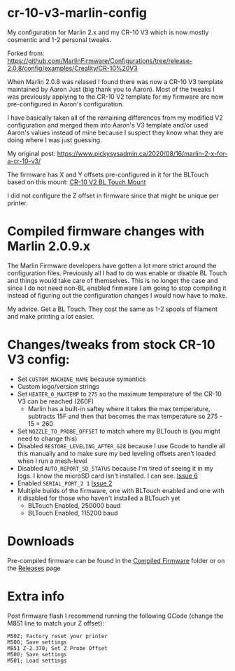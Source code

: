 # cr-10-v3-marlin-config

My configuration for Marlin 2.x and my CR-10 V3 which is now mostly cosmentic and 1-2 personal tweaks.

Forked from: https://github.com/MarlinFirmware/Configurations/tree/release-2.0.8/config/examples/Creality/CR-10%20V3

When Marlin 2.0.8 was relased I found there was now a CR-10 V3 template maintained by Aaron Just (big thank you to Aaron). Most of the tweaks I was previously applying to the CR-10 V2 template for my firmware are now pre-configured in Aaron's configuration.

I have basically taken all of the remaining differences from my modified V2 configuration and merged them into Aaron's V3 template and/or used Aaron's values instead of mine because I suspect they know what they are doing where I was just guessing.

My original post: https://www.pickysysadmin.ca/2020/08/16/marlin-2-x-for-a-cr-10-v3/

The firmware has X and Y offsets pre-configured in it for the BLTouch based on this mount: [CR-10 V2 BL Touch Mount](https://www.thingiverse.com/thing:3947349)

I did not configure the Z offset in firmware since that might be unique per printer.

# Compiled firmware changes with Marlin 2.0.9.x

The Marlin Firmware developers have gotten a lot more strict around the configuration files. Previously all I had to do was enable or disable BL Touch and things would take care of themselves. This is no longer the case and since I do not need non-BL enabled firmware I am going to stop compiling it instead of figuring out the  configuration changes I would now have to make.

My advice. Get a BL Touch. They cost the same as 1-2 spools of filament and make printing a lot easier.


# Changes/tweaks from stock CR-10 V3 config:

* Set `CUSTOM_MACHINE_NAME` because symantics
* Custom logo/version strings
* Set `HEATER_0_MAXTEMP` to `275` so the maximum temperature of the CR-10 V3 can be reached (260F)
  * Marlin has a built-in saftey where it takes the max temperature, subtracts 15F and then that becomes the max temperature so 275 - 15 = 260
* Set `NOZZLE_TO_PROBE_OFFSET` to match where my BLTouch is (you might need to change this)
* Disabled `RESTORE_LEVELING_AFTER_G28` because I use Gcode to handle all this manually and to make sure my bed leveling offsets aren't loaded when I run a mesh-level
* Disabled `AUTO_REPORT_SD_STATUS` because I'm tired of seeing it in my logs. I know the microSD card isn't installed. I can see. [Issue 6](https://git.pickysysadmin.ca/FiZi/cr-10-v3-marlin-config/-/issues/6)
* Enabled `SERIAL_PORT_2 1` [Issue 2](https://git.pickysysadmin.ca/FiZi/cr-10-v3-marlin-config/-/issues/2)
* Multiple builds of the firmware, one with BLTouch enabled and one with it disabled for those who haven't installed a BLTouch yet
  * BLTouch Enabled, 250000 baud
  * BLTouch Enabled, 115200 baud


# Downloads
Pre-compiled firmware can be found in the [Compiled Firmware](https://git.pickysysadmin.ca/FiZi/cr-10-v3-marlin-config/-/tree/master/Compiled%20Firmwares/) folder or on the [Releases](https://git.pickysysadmin.ca/FiZi/cr-10-v3-marlin-config/-/releases/) page


# Extra info

Post firmware flash I recommend running the following GCode (change the M851 line to match your Z offset):

```
M502; Factory reset your printer
M500; Save settings
M851 Z-2.370; Set Z Probe Offset
M500; Save settings
M501; Load settings
```